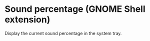 # Sound percentage (GNOME Shell extension)

Display the current sound percentage in the system tray.
